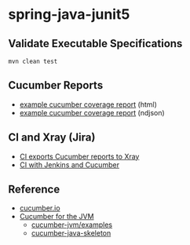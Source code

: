# spring-java-junit5

## Validate Executable Specifications

`mvn clean test`

## Cucumber Reports
- [example cucumber coverage report](./example/cucumber/results.html) (html)
- [example cucumber coverage report](./example/cucumber/results.ndjson) (ndjson)

## CI and Xray (Jira)

- [CI exports Cucumber reports to Xray](https://docs.getxray.app/display/XRAY/Testing+using+Cucumber+in+Java)
- [CI with Jenkins and Cucumber](https://cucumber.io/docs/guides/continuous-integration/)

## Reference

- [cucumber.io](https://cucumber.io/)
- [Cucumber for the JVM](https://github.com/cucumber/cucumber-jvm)
  - [cucumber-jvm/examples](https://github.com/cucumber/cucumber-jvm/tree/main/examples)
  - [cucumber-java-skeleton](https://github.com/cucumber/cucumber-java-skeleton)
